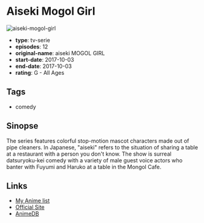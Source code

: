 # Aiseki Mogol Girl

![aiseki-mogol-girl](https://cdn.myanimelist.net/images/anime/5/87194.jpg)

-   **type**: tv-serie
-   **episodes**: 12
-   **original-name**: aiseki MOGOL GIRL
-   **start-date**: 2017-10-03
-   **end-date**: 2017-10-03
-   **rating**: G - All Ages

## Tags

-   comedy

## Sinopse

The series features colorful stop-motion mascot characters made out of pipe cleaners. In Japanese, "aiseki" refers to the situation of sharing a table at a restaurant with a person you don't know. The show is surreal datsuryoku-kei comedy with a variety of male guest voice actors who banter with Fuyumi and Haruko at a table in the Mongol Cafe.

## Links

-   [My Anime list](https://myanimelist.net/anime/36073/Aiseki_Mogol_Girl)
-   [Official Site](http://mogol-girl.com/)
-   [AnimeDB](http://anidb.info/perl-bin/animedb.pl?show=anime&aid=13358)
